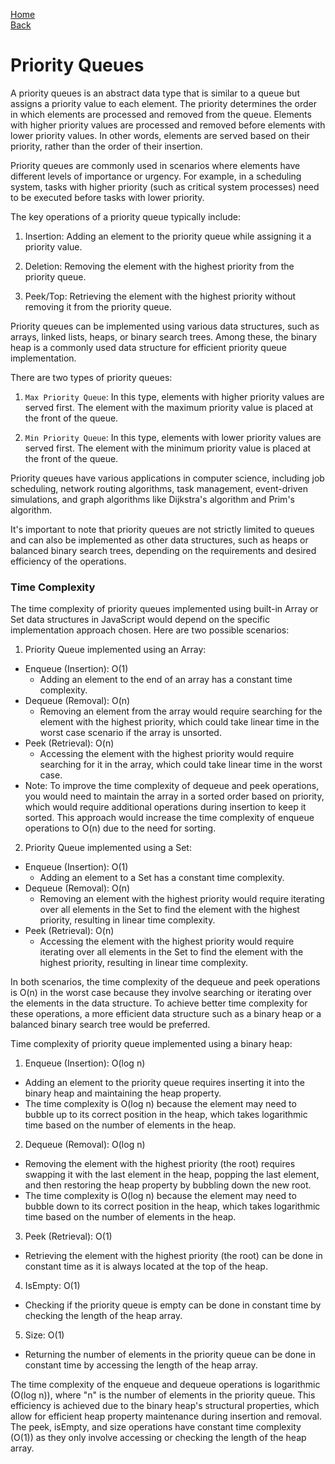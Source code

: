 [Home](../../readme.md) <br>
[Back](./00_heaps.md)

# Priority Queues

A priority queues is an abstract data type that is similar to a queue but assigns a priority value to each element. The priority determines the order in which elements are processed and removed from the queue. Elements with higher priority values are processed and removed before elements with lower priority values. In other words, elements are served based on their priority, rather than the order of their insertion.

Priority queues are commonly used in scenarios where elements have different levels of importance or urgency. For example, in a scheduling system, tasks with higher priority (such as critical system processes) need to be executed before tasks with lower priority.

The key operations of a priority queue typically include:

1. Insertion: Adding an element to the priority queue while assigning it a priority value.

2. Deletion: Removing the element with the highest priority from the priority queue.

3. Peek/Top: Retrieving the element with the highest priority without removing it from the priority queue.

Priority queues can be implemented using various data structures, such as arrays, linked lists, heaps, or binary search trees. Among these, the binary heap is a commonly used data structure for efficient priority queue implementation.

There are two types of priority queues:

1. `Max Priority Queue`: In this type, elements with higher priority values are served first. The element with the maximum priority value is placed at the front of the queue.

2. `Min Priority Queue`: In this type, elements with lower priority values are served first. The element with the minimum priority value is placed at the front of the queue.

Priority queues have various applications in computer science, including job scheduling, network routing algorithms, task management, event-driven simulations, and graph algorithms like Dijkstra's algorithm and Prim's algorithm.

It's important to note that priority queues are not strictly limited to queues and can also be implemented as other data structures, such as heaps or balanced binary search trees, depending on the requirements and desired efficiency of the operations.

### Time Complexity

The time complexity of priority queues implemented using built-in Array or Set data structures in JavaScript would depend on the specific implementation approach chosen. Here are two possible scenarios:

1. Priority Queue implemented using an Array:

- Enqueue (Insertion): O(1)
  - Adding an element to the end of an array has a constant time complexity.
- Dequeue (Removal): O(n)
  - Removing an element from the array would require searching for the element with the highest priority, which could take linear time in the worst case scenario if the array is unsorted.
- Peek (Retrieval): O(n)
  - Accessing the element with the highest priority would require searching for it in the array, which could take linear time in the worst case.
- Note: To improve the time complexity of dequeue and peek operations, you would need to maintain the array in a sorted order based on priority, which would require additional operations during insertion to keep it sorted. This approach would increase the time complexity of enqueue operations to O(n) due to the need for sorting.

2. Priority Queue implemented using a Set:

- Enqueue (Insertion): O(1)
  - Adding an element to a Set has a constant time complexity.
- Dequeue (Removal): O(n)
  - Removing an element with the highest priority would require iterating over all elements in the Set to find the element with the highest priority, resulting in linear time complexity.
- Peek (Retrieval): O(n)
  - Accessing the element with the highest priority would require iterating over all elements in the Set to find the element with the highest priority, resulting in linear time complexity.

In both scenarios, the time complexity of the dequeue and peek operations is O(n) in the worst case because they involve searching or iterating over the elements in the data structure. To achieve better time complexity for these operations, a more efficient data structure such as a binary heap or a balanced binary search tree would be preferred.

Time complexity of priority queue implemented using a binary heap:

1. Enqueue (Insertion): O(log n)

- Adding an element to the priority queue requires inserting it into the binary heap and maintaining the heap property.
- The time complexity is O(log n) because the element may need to bubble up to its correct position in the heap, which takes logarithmic time based on the number of elements in the heap.

2. Dequeue (Removal): O(log n)

- Removing the element with the highest priority (the root) requires swapping it with the last element in the heap, popping the last element, and then restoring the heap property by bubbling down the new root.
- The time complexity is O(log n) because the element may need to bubble down to its correct position in the heap, which takes logarithmic time based on the number of elements in the heap.

3. Peek (Retrieval): O(1)

- Retrieving the element with the highest priority (the root) can be done in constant time as it is always located at the top of the heap.

4. IsEmpty: O(1)

- Checking if the priority queue is empty can be done in constant time by checking the length of the heap array.

5. Size: O(1)

- Returning the number of elements in the priority queue can be done in constant time by accessing the length of the heap array.

The time complexity of the enqueue and dequeue operations is logarithmic (O(log n)), where "n" is the number of elements in the priority queue. This efficiency is achieved due to the binary heap's structural properties, which allow for efficient heap property maintenance during insertion and removal. The peek, isEmpty, and size operations have constant time complexity (O(1)) as they only involve accessing or checking the length of the heap array.
